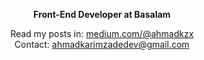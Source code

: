 <div align="center">
  
**Front-End Developer at Basalam**   
  
Read my posts in: [medium.com/@ahmadkzx](https://medium.com/@ahmadkzx)  
Contact: ahmadkarimzadedev@gmail.com
 
</div>
